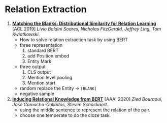 # Relation Extraction

1. [**Matching the Blanks: Distributional Similarity for Relation Learning**](https://github.com/iofu728/PaperRead/blob/master/paper/NLP/RelationExtraction/MatchingtheBlanks.pdf) [ACL 2019] _Livio Baldini Soares, Nicholas FitzGerald, Jeffrey Ling, Tom Kwiatkowski_.
   - How to solve relation extraction task by using BERT
   - three representation
     1. standard BERT
     2. add Position embed
     3. Entity Mark
   - three output
     1. CLS output
     2. Mention level pooling
     3. Mention start
   - random replace the Entity -> `[BLANK]`
   - negative sample
2. [**Inducing Relational Knowledge from BERT**](https://github.com/iofu728/PaperRead/blob/master/paper/NLP/RelationExtraction/InducingRelationfromBERT.pdf) [AAAI 2020] _Zied Bouraoui, Jose Camacho-Collados, Steven Schockaert_.
   - using the middle sentence to represent the relation of the pair.
   - choose one temperate to do the cloze task.
